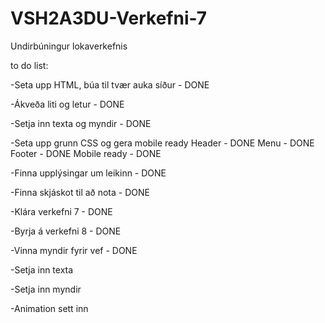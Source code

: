 # VSH2A3DU-Verkefni-7
Undirbúningur lokaverkefnis

to do list:

-Seta upp HTML, búa til tvær auka síður - DONE

-Ákveða liti og letur - DONE

-Setja inn texta og myndir - DONE

-Seta upp grunn CSS og gera mobile ready
	Header - DONE
	Menu - DONE
	Footer - DONE
	Mobile ready - DONE
	

-Finna upplýsingar um leikinn - DONE

-Finna skjáskot til að nota - DONE

-Klára verkefni 7 - DONE

-Byrja á verkefni 8 - DONE

-Vinna myndir fyrir vef - DONE

-Setja inn texta

-Setja inn myndir

-Animation sett inn 